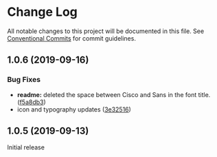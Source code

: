 # Change Log

All notable changes to this project will be documented in this file.
See [Conventional Commits](https://conventionalcommits.org) for commit guidelines.

## 1.0.6 (2019-09-16)


### Bug Fixes

* **readme:** deleted the space between Cisco and Sans in the font title. ([f5a8db3](https://github.com/momentum-design/momentum-design-kit/commit/f5a8db3))
* icon and typography updates ([3e32516](https://github.com/momentum-design/momentum-design-kit/commit/3e32516))





## 1.0.5 (2019-09-13)

Initial release
